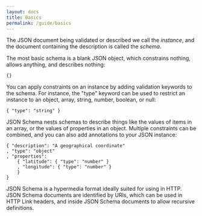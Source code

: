 ```yaml
---
layout: docs
title: Basics
permalink: /guide/basics
---
```


The JSON document being validated or described we call the _instance_, and the document containing the description is called the _schema_.

The most basic schema is a blank JSON object, which constrains nothing, allows anything, and describes nothing:

    {}


You can apply constraints on an instance by adding validation keywords to the schema. For instance, the "type" keyword can be used to restrict an instance to an object, array, string, number, boolean, or null:

    { "type": "string" }


JSON Schema nests schemas to describe things like the values of items in an array, or the values of properties in an object. Multiple constraints can be combined, and you can also add annotations to your JSON instance:

    { "description": "A geographical coordinate"
    , "type": "object"
    , "properties":
        { "latitude": { "type": "number" }
        , "longitude": { "type": "number" }
        }
    }

JSON Schema is a hypermedia format ideally suited for using in HTTP. JSON Schema documents are identified by URIs, which can be used in HTTP Link headers, and inside JSON Schema documents to allow recursive definitions.

